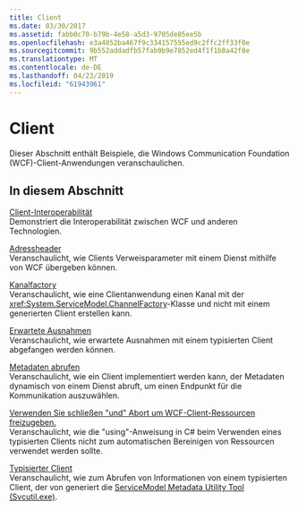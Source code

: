 ```yaml
---
title: Client
ms.date: 03/30/2017
ms.assetid: fabb0c70-b79b-4e58-a5d3-9705de85ee5b
ms.openlocfilehash: e3a4852ba467f9c334157555ed9c2ffc2ff33f0e
ms.sourcegitcommit: 9b552addadfb57fab0b9e7852ed4f1f1b8a42f8e
ms.translationtype: MT
ms.contentlocale: de-DE
ms.lasthandoff: 04/23/2019
ms.locfileid: "61943961"
---
```

# <a name="client"></a>Client
Dieser Abschnitt enthält Beispiele, die Windows Communication Foundation (WCF)-Client-Anwendungen veranschaulichen.  
  
## <a name="in-this-section"></a>In diesem Abschnitt  
 [Client-Interoperabilität](../../../../docs/framework/wcf/samples/client-interoperability.md)  
 Demonstriert die Interoperabilität zwischen WCF und anderen Technologien.  
  
 [Adressheader](../../../../docs/framework/wcf/samples/address-headers.md)  
 Veranschaulicht, wie Clients Verweisparameter mit einem Dienst mithilfe von WCF übergeben können.  
  
 [Kanalfactory](../../../../docs/framework/wcf/samples/channel-factory.md)  
 Veranschaulicht, wie eine Clientanwendung einen Kanal mit der <xref:System.ServiceModel.ChannelFactory>-Klasse und nicht mit einem generierten Client erstellen kann.  
  
 [Erwartete Ausnahmen](../../../../docs/framework/wcf/samples/expected-exceptions.md)  
 Veranschaulicht, wie erwartete Ausnahmen mit einem typisierten Client abgefangen werden können.  
  
 [Metadaten abrufen](../../../../docs/framework/wcf/samples/retrieve-metadata.md)  
 Veranschaulicht, wie ein Client implementiert werden kann, der Metadaten dynamisch von einem Dienst abruft, um einen Endpunkt für die Kommunikation auszuwählen.  
  
 [Verwenden Sie schließen "und" Abort um WCF-Client-Ressourcen freizugeben.](../../../../docs/framework/wcf/samples/use-close-abort-release-wcf-client-resources.md)  
 Veranschaulicht, wie die "using"-Anweisung in C# beim Verwenden eines typisierten Clients nicht zum automatischen Bereinigen von Ressourcen verwendet werden sollte.  
  
 [Typisierter Client](../../../../docs/framework/wcf/samples/typed-client.md)  
 Veranschaulicht, wie zum Abrufen von Informationen von einem typisierten Client, der von generiert die [ServiceModel Metadata Utility Tool (Svcutil.exe)](../../../../docs/framework/wcf/servicemodel-metadata-utility-tool-svcutil-exe.md).
